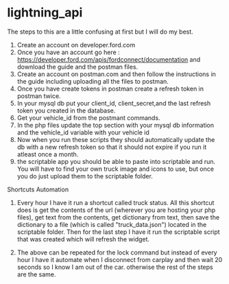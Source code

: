 # lightning_api


The steps to this are a little confusing at first but I will do my best.

1. Create an account on developer.ford.com
2. Once you have an account go here : https://developer.ford.com/apis/fordconnect/documentation and download the guide and the postman files.
3. Create an account on postman.com and then follow the instructions in the guide including uploading all the files to postman.
4. Once you have create tokens in postman create a refresh token in postman twice.
6. In your mysql db put your client_id, client_secret,and the last refresh token you created in the database.
7. Get your vehicle_id from the postmant commands.
8. In the php files update the top section with your mysql db information and the vehicle_id variable with your vehicle id
9. Now when you run these scripts they should automatically update the db with a new refresh token so that it should not expire if you run it atleast once a month.
10. the scriptable app you should be able to paste into scriptable and run. You will have to find your own truck image and icons to use, but once you do just upload them to the scriptable folder.


Shortcuts Automation

1. Every hour I have it run a shortcut called truck status. All this shortcut does is get the contents of the url (wherever you are hosting your php files), get text from the contents, get dictionary from text, then save the dictionary to a file (which is called "truck_data.json") located in the scriptable folder. Then for the last step I have it run the scriptable script that was created which will refresh the widget.

2. The above can be repeated for the lock command but instead of every hour I have it automate when I disconnect from carplay and then wait 20 seconds so I know I am out of the car. otherwise the rest of the steps are the same.
